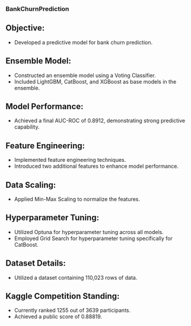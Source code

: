 ### BankChurnPrediction

## Objective:
- Developed a predictive model for bank churn prediction.

## Ensemble Model:
- Constructed an ensemble model using a Voting Classifier.
- Included LightGBM, CatBoost, and XGBoost as base models in the ensemble.

## Model Performance:
- Achieved a final AUC-ROC of 0.8912, demonstrating strong predictive capability.

## Feature Engineering:
- Implemented feature engineering techniques.
- Introduced two additional features to enhance model performance.

## Data Scaling:
- Applied Min-Max Scaling to normalize the features.

## Hyperparameter Tuning:
- Utilized Optuna for hyperparameter tuning across all models.
- Employed Grid Search for hyperparameter tuning specifically for CatBoost.

## Dataset Details:
- Utilized a dataset containing 110,023 rows of data.

## Kaggle Competition Standing:
- Currently ranked 1255 out of 3639 participants.
- Achieved a public score of 0.88819.


